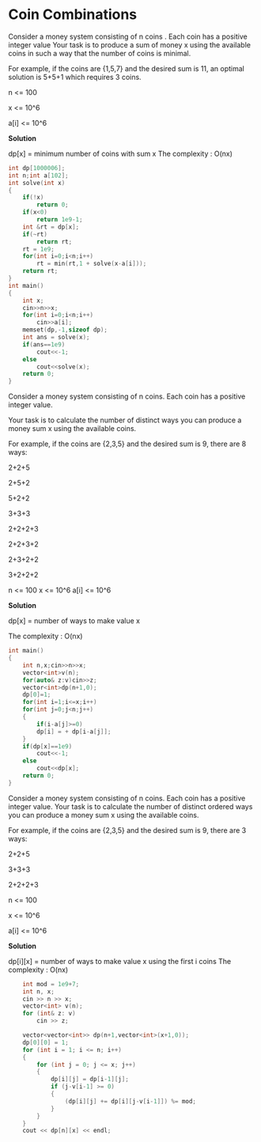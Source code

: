 # Coin Combinations

Consider a money system consisting of n coins . Each coin has a positive integer value
Your task is to produce a sum of money x using the available coins in such a way that 
the number of coins is minimal.
    
For example, if the coins are {1,5,7} and the desired sum is 11, an optimal solution 
is 5+5+1 which requires 3 coins.
    
n <= 100
    
x <= 10^6

a[i] <= 10^6

**Solution**

dp[x] = minimum number of coins with sum x
The complexity : O(nx)
    
```cpp
int dp[1000006];
int n;int a[102];
int solve(int x)
{
    if(!x)
        return 0;
    if(x<0)
        return 1e9-1;
    int &rt = dp[x];
    if(~rt)
        return rt;
    rt = 1e9;
    for(int i=0;i<n;i++)
        rt = min(rt,1 + solve(x-a[i]));
    return rt;
}
int main()
{
    int x;
    cin>>n>>x;
    for(int i=0;i<n;i++)
        cin>>a[i];
    memset(dp,-1,sizeof dp);
    int ans = solve(x);
    if(ans==1e9)
        cout<<-1;
    else
        cout<<solve(x);
    return 0;
}
```
Consider a money system consisting of n coins. Each coin has a positive integer value.

Your task is to calculate the number of distinct ways you can produce a money sum x 
using the available coins.
    
For example, if the coins are {2,3,5} and the desired sum is 9, there are 8 ways:

2+2+5
    
2+5+2
    
5+2+2
    
3+3+3
    
2+2+2+3
    
2+2+3+2
    
2+3+2+2
    
3+2+2+2
    
n <= 100
x <= 10^6
a[i] <= 10^6

**Solution**

dp[x] = number of ways to make value x

The complexity : O(nx)
    
```cpp
int main()
{
    int n,x;cin>>n>>x;
    vector<int>v(n);
    for(auto& z:v)cin>>z;
    vector<int>dp(n+1,0);
    dp[0]=1;
    for(int i=1;i<=x;i++)
    for(int j=0;j<n;j++)
    {
        if(i-a[j]>=0)
        dp[i] = + dp[i-a[j]];
    }
    if(dp[x]==1e9)
        cout<<-1;
    else 
        cout<<dp[x];
    return 0;
}
```
Consider a money system consisting of n coins. 
Each coin has a positive integer value.
Your task is to calculate the number of  distinct ordered ways you can produce a money 
sum x using the available coins.
    
For example, if the coins are {2,3,5} and the desired sum is 9, there are 3 ways:

2+2+5
    
3+3+3
    
2+2+2+3

n <= 100
    
x <= 10^6

a[i] <= 10^6

**Solution**

dp[i][x] = number of ways to make value x using the first i coins
The complexity : O(nx)
    
```cpp
    int mod = 1e9+7;
    int n, x;
    cin >> n >> x;
    vector<int> v(n);
    for (int& z: v)
        cin >> z;

    vector<vector<int>> dp(n+1,vector<int>(x+1,0));
    dp[0][0] = 1;
    for (int i = 1; i <= n; i++)
    {
        for (int j = 0; j <= x; j++)
        {
            dp[i][j] = dp[i-1][j];
            if (j-v[i-1] >= 0)
            {
                (dp[i][j] += dp[i][j-v[i-1]]) %= mod;
            }
        }
    }
    cout << dp[n][x] << endl;
```

